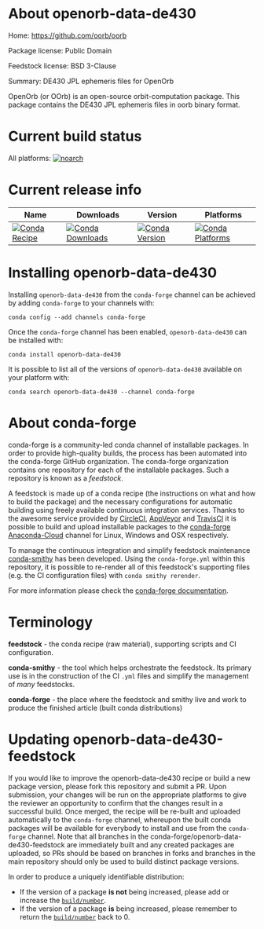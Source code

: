 About openorb-data-de430
========================

Home: https://github.com/oorb/oorb

Package license: Public Domain

Feedstock license: BSD 3-Clause

Summary: DE430 JPL ephemeris files for OpenOrb

OpenOrb (or OOrb) is an open-source orbit-computation package.
This package contains the DE430 JPL ephemeris files in
oorb binary format.


Current build status
====================

All platforms:
[![noarch](https://img.shields.io/circleci/project/github/conda-forge/openorb-data-de430-feedstock/master.svg?label=noarch)](https://circleci.com/gh/conda-forge/openorb-data-de430-feedstock)

Current release info
====================

| Name | Downloads | Version | Platforms |
| --- | --- | --- | --- |
| [![Conda Recipe](https://img.shields.io/badge/recipe-openorb--data--de430-green.svg)](https://anaconda.org/conda-forge/openorb-data-de430) | [![Conda Downloads](https://img.shields.io/conda/dn/conda-forge/openorb-data-de430.svg)](https://anaconda.org/conda-forge/openorb-data-de430) | [![Conda Version](https://img.shields.io/conda/vn/conda-forge/openorb-data-de430.svg)](https://anaconda.org/conda-forge/openorb-data-de430) | [![Conda Platforms](https://img.shields.io/conda/pn/conda-forge/openorb-data-de430.svg)](https://anaconda.org/conda-forge/openorb-data-de430) |

Installing openorb-data-de430
=============================

Installing `openorb-data-de430` from the `conda-forge` channel can be achieved by adding `conda-forge` to your channels with:

```
conda config --add channels conda-forge
```

Once the `conda-forge` channel has been enabled, `openorb-data-de430` can be installed with:

```
conda install openorb-data-de430
```

It is possible to list all of the versions of `openorb-data-de430` available on your platform with:

```
conda search openorb-data-de430 --channel conda-forge
```


About conda-forge
=================

conda-forge is a community-led conda channel of installable packages.
In order to provide high-quality builds, the process has been automated into the
conda-forge GitHub organization. The conda-forge organization contains one repository
for each of the installable packages. Such a repository is known as a *feedstock*.

A feedstock is made up of a conda recipe (the instructions on what and how to build
the package) and the necessary configurations for automatic building using freely
available continuous integration services. Thanks to the awesome service provided by
[CircleCI](https://circleci.com/), [AppVeyor](https://www.appveyor.com/)
and [TravisCI](https://travis-ci.org/) it is possible to build and upload installable
packages to the [conda-forge](https://anaconda.org/conda-forge)
[Anaconda-Cloud](https://anaconda.org/) channel for Linux, Windows and OSX respectively.

To manage the continuous integration and simplify feedstock maintenance
[conda-smithy](https://github.com/conda-forge/conda-smithy) has been developed.
Using the ``conda-forge.yml`` within this repository, it is possible to re-render all of
this feedstock's supporting files (e.g. the CI configuration files) with ``conda smithy rerender``.

For more information please check the [conda-forge documentation](https://conda-forge.org/docs/).

Terminology
===========

**feedstock** - the conda recipe (raw material), supporting scripts and CI configuration.

**conda-smithy** - the tool which helps orchestrate the feedstock.
                   Its primary use is in the construction of the CI ``.yml`` files
                   and simplify the management of *many* feedstocks.

**conda-forge** - the place where the feedstock and smithy live and work to
                  produce the finished article (built conda distributions)


Updating openorb-data-de430-feedstock
=====================================

If you would like to improve the openorb-data-de430 recipe or build a new
package version, please fork this repository and submit a PR. Upon submission,
your changes will be run on the appropriate platforms to give the reviewer an
opportunity to confirm that the changes result in a successful build. Once
merged, the recipe will be re-built and uploaded automatically to the
`conda-forge` channel, whereupon the built conda packages will be available for
everybody to install and use from the `conda-forge` channel.
Note that all branches in the conda-forge/openorb-data-de430-feedstock are
immediately built and any created packages are uploaded, so PRs should be based
on branches in forks and branches in the main repository should only be used to
build distinct package versions.

In order to produce a uniquely identifiable distribution:
 * If the version of a package **is not** being increased, please add or increase
   the [``build/number``](https://conda.io/docs/user-guide/tasks/build-packages/define-metadata.html#build-number-and-string).
 * If the version of a package **is** being increased, please remember to return
   the [``build/number``](https://conda.io/docs/user-guide/tasks/build-packages/define-metadata.html#build-number-and-string)
   back to 0.
